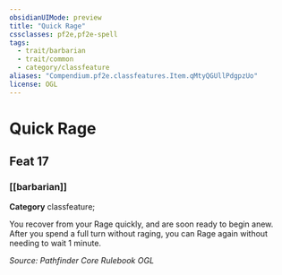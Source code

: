 ```yaml
---
obsidianUIMode: preview
title: "Quick Rage"
cssclasses: pf2e,pf2e-spell
tags:
  - trait/barbarian
  - trait/common
  - category/classfeature
aliases: "Compendium.pf2e.classfeatures.Item.qMtyQGUllPdgpzUo"
license: OGL
---
```

# Quick Rage
## Feat 17
### [[barbarian]]

**Category** classfeature; 




You recover from your Rage quickly, and are soon ready to begin anew. After you spend a full turn without raging, you can Rage again without needing to wait 1 minute.

*Source: Pathfinder Core Rulebook*
*OGL*